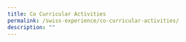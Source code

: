 ```yaml
---
title: Co Curricular Activities
permalink: /swiss-experience/co-curricular-activities/
description: ""
---
```

